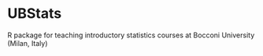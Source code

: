 # UBStats
R package for teaching introductory statistics courses at Bocconi University (Milan, Italy)
